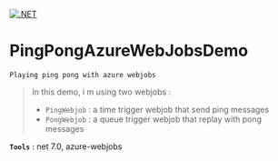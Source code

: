 [![.NET](https://github.com/aimenux/PingPongAzureWebJobsDemo/actions/workflows/ci.yml/badge.svg?branch=main)](https://github.com/aimenux/PingPongAzureWebJobsDemo/actions/workflows/ci.yml)

# PingPongAzureWebJobsDemo
```
Playing ping pong with azure webjobs
```

> In this demo, i m using two webjobs :
> - `PingWebjob` : a time trigger webjob that send ping messages
> - `PongWebjob` : a queue trigger webjob that replay with pong messages

**`Tools`** : net 7.0, azure-webjobs
